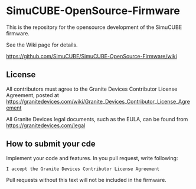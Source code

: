 # SimuCUBE-OpenSource-Firmware
This is the repository for the opensource development of the SimuCUBE firmware. 

See the Wiki page for details. 

https://github.com/SimuCUBE/SimuCUBE-OpenSource-Firmware/wiki

## License
All contributors must agree to the Granite Devices Contributor License Agreement, posted at https://granitedevices.com/wiki/Granite_Devices_Contributor_License_Agreement

All Granite Devices legal documents, such as the EULA, can be found from https://granitedevices.com/legal

## How to submit your cde

Implement your code and features. In you pull request, write following:

    I accept the Granite Devices Contributor License Agreement

Pull requests without this text will not be included in the firmware.
